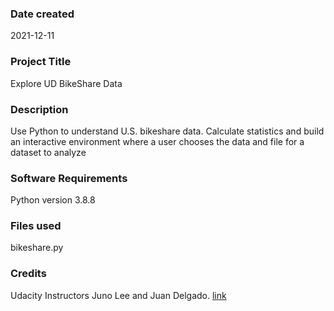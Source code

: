 ### Date created
2021-12-11

### Project Title
Explore UD BikeShare Data

### Description
Use Python to understand U.S. bikeshare data. Calculate statistics and build an interactive environment where a user chooses the data and file for a dataset to analyze

### Software Requirements
Python version 3.8.8

### Files used
bikeshare.py

### Credits
Udacity Instructors Juno Lee and Juan Delgado. [link](https://classroom.udacity.com/nanodegrees/nd104/parts/cd0024/modules/c19a4acc-3de9-4ccb-9db0-2439fd5a8230/lessons/ls0519/concepts/3b831bf2-43b2-4a40-9858-951a0c962dd9)



